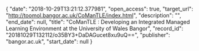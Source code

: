 {
  "date": "2018-10-29T13:21:12.377981", 
  "open_access": true, 
  "target_url": "http://toomol.bangor.ac.uk/CoManTLE/index.html", 
  "description": "", 
  "end_date": null, 
  "title": "CoManTLE : Developing an Integrated Managed Learning Environment at the University of Wales Bangor", 
  "record_id": "20181029T132112/o35BY3+DaDAGucet8xu9uQ==", 
  "publisher": "bangor.ac.uk", 
  "start_date": null
}


